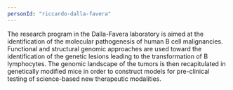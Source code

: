 ```yaml
---
personId: "riccardo-dalla-favera"
---
```


The research program in the Dalla-Favera laboratory is aimed at the identification of the molecular pathogenesis of human B cell malignancies. Functional and structural genomic approaches are used toward the identification of the genetic lesions leading to the transformation of B lymphocytes. The genomic landscape of the tumors is then recapitulated in genetically modified mice in order to construct models for pre-clinical testing of science-based new therapeutic modalities.
